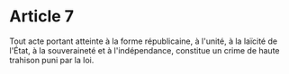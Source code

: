 # Article 7

Tout acte portant atteinte à la forme républicaine, à l'unité, à la laïcité de l'État, à la souveraineté et à l'indépendance, constitue un crime de haute trahison puni par la loi.